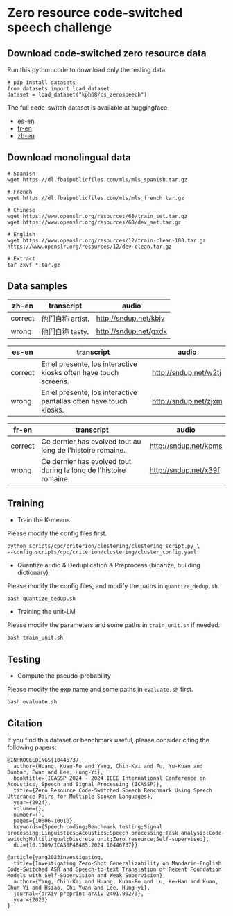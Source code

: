 # Zero resource code-switched speech challenge

## Download code-switched zero resource data
Run this python code to download only the testing data.
```python3
# pip install datasets
from datasets import load_dataset
dataset = load_dataset("kph68/cs_zerospeech")
```
The full code-switch dataset is available at huggingface
- [es-en](https://huggingface.co/datasets/ky552/cszs_es_en)
- [fr-en](https://huggingface.co/datasets/ky552/cszs_fr_en)
- [zh-en](https://huggingface.co/datasets/ky552/cszs_zh_en)


## Download monolingual data
```
# Spanish
wget https://dl.fbaipublicfiles.com/mls/mls_spanish.tar.gz

# French
wget https://dl.fbaipublicfiles.com/mls/mls_french.tar.gz

# Chinese
wget https://www.openslr.org/resources/68/train_set.tar.gz
wget https://www.openslr.org/resources/68/dev_set.tar.gz

# English
wget https://www.openslr.org/resources/12/train-clean-100.tar.gz
https://www.openslr.org/resources/12/dev-clean.tar.gz

# Extract
tar zxvf *.tar.gz
```

## Data samples
|zh-en|transcript|audio|
|------|-----|------|
|correct|他们自称 artist.|http://sndup.net/kbjv | 
|wrong|他们自称 tasty.|http://sndup.net/gxdk |

|es-en|transcript|audio|
|------|-----|------|
|correct|En el presente, los interactive kiosks often have touch screens.|http://sndup.net/w2tj |
|wrong|En el presente, los interactive pantallas often have touch kiosks.|http://sndup.net/zjxm|

|fr-en|transcript|audio|
|------|-----|------|
|correct|Ce dernier has evolved tout au long de l'histoire romaine.|http://sndup.net/kpms |
|wrong|Ce dernier has evolved tout during la long de l'histoire romaine.|http://sndup.net/x39f| 

## Training
* Train the K-means


Please modify the config files first.
```  
python scripts/cpc/criterion/clustering/clustering_script.py \
--config scripts/cpc/criterion/clustering/cluster_config.yaml
```

* Quantize audio & Deduplication & Preprocess (binarize, building dictionary)


Please modify the config files, and modify the paths in `quantize_dedup.sh`.
```
bash quantize_dedup.sh
```

* Training the unit-LM


Please modify the parameters and some paths in `train_unit.sh` if needed.
```
bash train_unit.sh
```

## Testing
* Compute the pseudo-probability


Please modify the exp name and some paths in `evaluate.sh` first.
```
bash evaluate.sh
```

## Citation
If you find this dataset or benchmark useful, please consider citing the following papers:
```
@INPROCEEDINGS{10446737,
  author={Huang, Kuan-Po and Yang, Chih-Kai and Fu, Yu-Kuan and Dunbar, Ewan and Lee, Hung-Yi},
  booktitle={ICASSP 2024 - 2024 IEEE International Conference on Acoustics, Speech and Signal Processing (ICASSP)}, 
  title={Zero Resource Code-Switched Speech Benchmark Using Speech Utterance Pairs for Multiple Spoken Languages}, 
  year={2024},
  volume={},
  number={},
  pages={10006-10010},
  keywords={Speech coding;Benchmark testing;Signal processing;Linguistics;Acoustics;Speech processing;Task analysis;Code-switch;Multilingual;Discrete unit;Zero resource;Self-supervised},
  doi={10.1109/ICASSP48485.2024.10446737}}

@article{yang2023investigating,
  title={Investigating Zero-Shot Generalizability on Mandarin-English Code-Switched ASR and Speech-to-text Translation of Recent Foundation Models with Self-Supervision and Weak Supervision},
  author={Yang, Chih-Kai and Huang, Kuan-Po and Lu, Ke-Han and Kuan, Chun-Yi and Hsiao, Chi-Yuan and Lee, Hung-yi},
  journal={arXiv preprint arXiv:2401.00273},
  year={2023}
}
```

